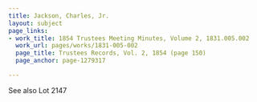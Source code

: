 ```yaml
---
title: Jackson, Charles, Jr.
layout: subject
page_links:
- work_title: 1854 Trustees Meeting Minutes, Volume 2, 1831.005.002
  work_url: pages/works/1831-005-002
  page_title: Trustees Records, Vol. 2, 1854 (page 150)
  page_anchor: page-1279317

---
```

<p>See also Lot 2147</p>